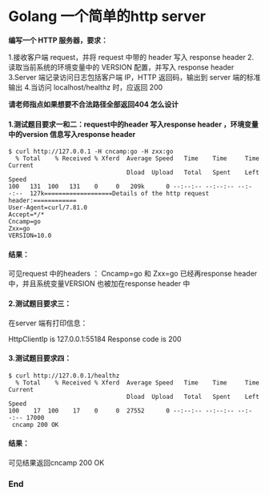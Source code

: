 
# Golang 一个简单的http server

**编写一个 HTTP 服务器，要求：**

1.接收客户端 request，并将 request 中带的 header 写入 response header
2.读取当前系统的环境变量中的 VERSION 配置，并写入 response header
3.Server 端记录访问日志包括客户端 IP，HTTP 返回码，输出到 server 端的标准输出
4.当访问 localhost/healthz 时，应返回 200

**请老师指点如果想要不合法路径全部返回404 怎么设计**



#### 1.测试题目要求一和二：request中的header 写入response header ，环境变量中的version 信息写入response header

    $ curl http://127.0.0.1 -H cncamp:go -H zxx:go
      % Total    % Received % Xferd  Average Speed   Time    Time     Time  Current
                                     Dload  Upload   Total   Spent    Left  Speed
    100   131  100   131    0     0   209k      0 --:--:-- --:--:-- --:--:--  127k===================Details of the http request header:============
    User-Agent=curl/7.81.0
    Accept=*/*
    Cncamp=go
    Zxx=go
    VERSION=10.0
    


#### 结果：
可见request 中的headers ：     Cncamp=go 和 Zxx=go  已经再response header 中，并且系统变量VERSION 也被加在response header 中

#### 2.测试题目要求三：
在server 端有打印信息：

HttpClientIp is 127.0.0.1:55184
Response code is 200

#### 3.测试题目要求四：


    $ curl http://127.0.0.1/healthz
      % Total    % Received % Xferd  Average Speed   Time    Time     Time  Current
                                     Dload  Upload   Total   Spent    Left  Speed
    100    17  100    17    0     0  27552      0 --:--:-- --:--:-- --:--:-- 17000
     cncamp 200 OK
    

#### 结果：
可见结果返回cncamp 200 OK







### End